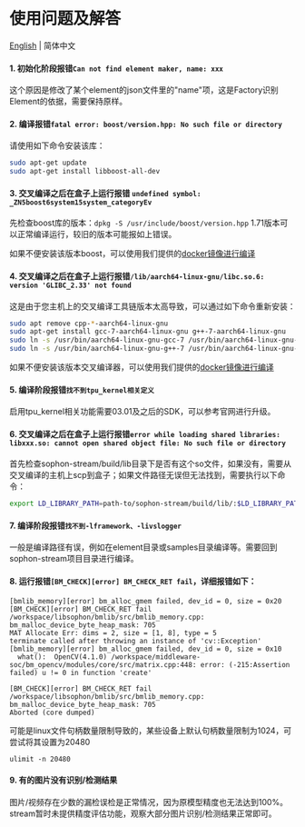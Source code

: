 # 使用问题及解答

[English](FAQ_EN.md) | 简体中文

#### 1. 初始化阶段报错`Can not find element maker, name: xxx`

这个原因是修改了某个element的json文件里的"name"项，这是Factory识别Element的依据，需要保持原样。


#### 2. 编译报错`fatal error: boost/version.hpp: No such file or directory`
请使用如下命令安装该库：
```bash
sudo apt-get update
sudo apt-get install libboost-all-dev
```

#### 3. 交叉编译之后在盒子上运行报错 `undefined symbol: _ZN5boost6system15system_categoryEv`

先检查boost库的版本：`dpkg -S /usr/include/boost/version.hpp` 1.71版本可以正常编译运行，较旧的版本可能报如上错误。

如果不便安装该版本boost，可以使用我们提供的[docker镜像进行编译](./HowToMake.md#使用开发镜像编译)

#### 4. 交叉编译之后在盒子上运行报错`/lib/aarch64-linux-gnu/libc.so.6: version 'GLIBC_2.33' not found`
这是由于您主机上的交叉编译工具链版本太高导致，可以通过如下命令重新安装：
```bash
sudo apt remove cpp-*-aarch64-linux-gnu
sudo apt-get install gcc-7-aarch64-linux-gnu g++-7-aarch64-linux-gnu
sudo ln -s /usr/bin/aarch64-linux-gnu-gcc-7 /usr/bin/aarch64-linux-gnu-gcc
sudo ln -s /usr/bin/aarch64-linux-gnu-g++-7 /usr/bin/aarch64-linux-gnu-g++
```

如果不便安装该版本交叉编译器，可以使用我们提供的[docker镜像进行编译](./HowToMake.md#使用开发镜像编译)

#### 5. 编译阶段报错`找不到tpu_kernel相关定义`

启用tpu_kernel相关功能需要03.01及之后的SDK，可以参考官网进行升级。

#### 6. 交叉编译之后在盒子上运行报错`error while loading shared libraries: libxxx.so: cannot open shared object file: No such file or directory`

首先检查sophon-stream/build/lib目录下是否有这个so文件，如果没有，需要从交叉编译的主机上scp到盒子；如果文件路径无误但无法找到，需要执行以下命令：

```bash
export LD_LIBRARY_PATH=path-to/sophon-stream/build/lib/:$LD_LIBRARY_PATH
```

#### 7. 编译阶段报错`找不到-lframework、-livslogger`

一般是编译路径有误，例如在element目录或samples目录编译等。需要回到sophon-stream项目目录进行编译。

#### 8. 运行报错`[BM_CHECK][error] BM_CHECK_RET fail`，详细报错如下：
```
[bmlib_memory][error] bm_alloc_gmem failed, dev_id = 0, size = 0x20
[BM_CHECK][error] BM_CHECK_RET fail /workspace/libsophon/bmlib/src/bmlib_memory.cpp: bm_malloc_device_byte_heap_mask: 705
MAT Allocate Err: dims = 2, size = [1, 8], type = 5
terminate called after throwing an instance of 'cv::Exception'
[bmlib_memory][error] bm_alloc_gmem failed, dev_id = 0, size = 0x10
  what():  OpenCV(4.1.0) /workspace/middleware-soc/bm_opencv/modules/core/src/matrix.cpp:448: error: (-215:Assertion failed) u != 0 in function 'create'

[BM_CHECK][error] BM_CHECK_RET fail /workspace/libsophon/bmlib/src/bmlib_memory.cpp: bm_malloc_device_byte_heap_mask: 705
Aborted (core dumped)
```
可能是linux文件句柄数量限制导致的，某些设备上默认句柄数量限制为1024，可尝试将其设置为20480
```
ulimit -n 20480
```

#### 9. 有的图片没有识别/检测结果

图片/视频存在少数的漏检误检是正常情况，因为原模型精度也无法达到100%。stream暂时未提供精度评估功能，观察大部分图片识别/检测结果正常即可。